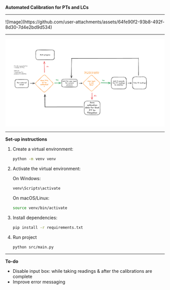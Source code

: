 **Automated Calibration for PTs and LCs**

<hr />
![Image](https://github.com/user-attachments/assets/64fe90f2-93b8-492f-8d30-7d4e2bd9d534)

<hr />

![Auto Cal Flow](./assets/auto-cal-flow.png "Program Flow")

<hr />

**Set-up instructions**

1. Create a virtual environment:

   ```bash
   python -m venv venv
   ```

2. Activate the virtual environment:

   On Windows:

   ```bash
   venv\Scripts\activate
   ```

   On macOS/Linux:

   ```bash
   source venv/bin/activate
   ```

3. Install dependencies:

   ```bash
   pip install -r requirements.txt
   ```

4. Run project
   ```bash
   python src/main.py
   ```

<hr />

**To-do**

<ul>
  <li>
  Disable input box: while taking readings & after the calibrations are complete </li>
  <li>Improve error messaging </li>
</ul>
